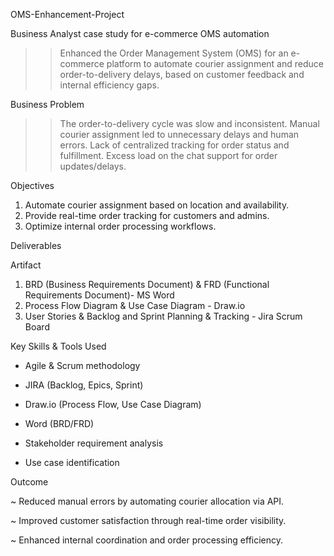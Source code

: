 OMS-Enhancement-Project

Business Analyst case study for e-commerce OMS automation

>>Enhanced the Order Management System (OMS) for an e-commerce platform to automate courier assignment and reduce order-to-delivery delays, based on customer feedback and internal efficiency gaps.

Business Problem

>> The order-to-delivery cycle was slow and inconsistent.
>> Manual courier assignment led to unnecessary delays and human errors.
>> Lack of centralized tracking for order status and fulfillment.
>> Excess load on the chat support for order updates/delays.

Objectives
1. Automate courier assignment based on location and availability.
2. Provide real-time order tracking for customers and admins.
3. Optimize internal order processing workflows.

Deliverables

Artifact	                                
1. BRD (Business Requirements Document)	& FRD (Functional Requirements Document)- MS Word
2. Process Flow Diagram & Use Case Diagram - Draw.io
3. User Stories & Backlog and Sprint Planning & Tracking	- Jira Scrum Board
   

Key Skills & Tools Used
- Agile & Scrum methodology

- JIRA (Backlog, Epics, Sprint)
  
- Draw.io (Process Flow, Use Case Diagram)
  
- Word (BRD/FRD)
  
- Stakeholder requirement analysis
  
- Use case identification

Outcome

~ Reduced manual errors by automating courier allocation via API.

~ Improved customer satisfaction through real-time order visibility.

~ Enhanced internal coordination and order processing efficiency.

